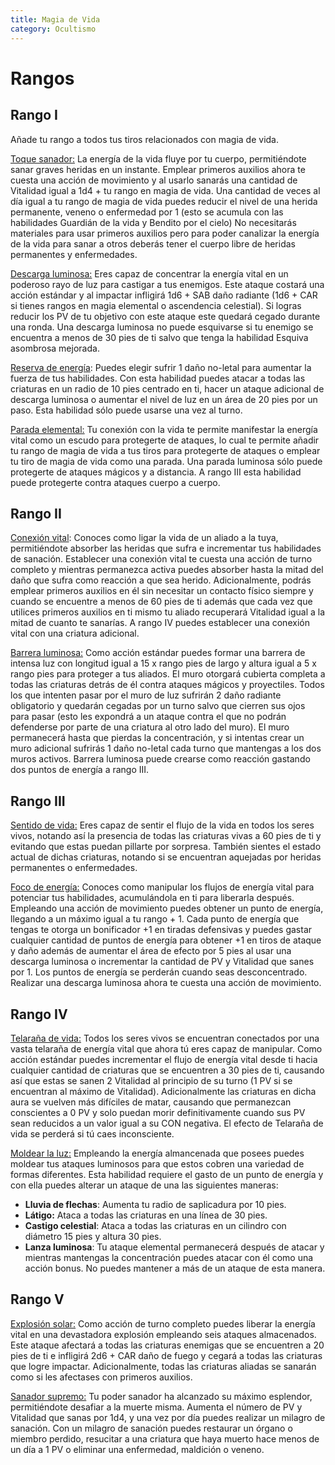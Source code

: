 ```yaml
---
title: Magia de Vida
category: Ocultismo
---
```


# Rangos

## Rango I

Añade tu rango a todos tus tiros relacionados con magia de vida.

<u>Toque sanador:</u> La energía de la vida fluye por tu cuerpo, permitiéndote sanar graves heridas en un instante. Emplear primeros auxilios ahora te cuesta una acción de movimiento y al usarlo sanarás una cantidad de Vitalidad igual a 1d4 + tu rango en magia de vida. Una cantidad de veces al día igual a tu rango de magia de vida puedes reducir el nivel de una herida permanente, veneno o enfermedad por 1 (esto se acumula con las habilidades Guardián de la vida y Bendito por el cielo) No necesitarás materiales para usar primeros auxilios pero para poder canalizar la energía de la vida para sanar a otros deberás tener el cuerpo libre de heridas permanentes y enfermedades.

<u>Descarga luminosa:</u> Eres capaz de concentrar la energía vital en un poderoso rayo de luz para castigar a tus enemigos. Este ataque costará una acción estándar y al impactar infligirá 1d6 + SAB daño radiante (1d6 + CAR si tienes rangos en magia elemental o ascendencia celestial). Si logras reducir los PV de tu objetivo con este ataque este quedará cegado durante una ronda. Una descarga luminosa no puede esquivarse si tu enemigo se encuentra a menos de 30 pies de ti salvo que tenga la habilidad Esquiva asombrosa mejorada. 

<u>Reserva de energía</u>: Puedes elegir sufrir 1 daño no-letal para aumentar la fuerza de tus habilidades. Con esta habilidad puedes atacar a todas las criaturas en un radio de 10 pies centrado en ti, hacer un ataque adicional de descarga luminosa o aumentar el nivel de luz en un área de 20 pies por un paso. Esta habilidad sólo puede usarse una vez al turno.

<u>Parada elemental:</u> Tu conexión con la vida te permite manifestar la energía vital como un escudo para protegerte de ataques, lo cual te permite añadir tu rango de magia de vida a tus tiros para protegerte de ataques o emplear tu tiro de magia de vida como una parada. Una parada luminosa sólo puede protegerte de ataques mágicos y a distancia. A rango III esta habilidad puede protegerte contra ataques cuerpo a cuerpo. 

## Rango II

<u>Conexión vital</u>: Conoces como ligar la vida de un aliado a la tuya, permitiéndote absorber las heridas que sufra e incrementar tus habilidades de sanación. Establecer una conexión vital te cuesta una acción de turno completo y mientras permanezca activa puedes absorber hasta la mitad del daño que sufra como reacción a que sea herido. Adicionalmente, podrás emplear primeros auxilios en él sin necesitar un contacto físico siempre y cuando se encuentre a menos de 60 pies de ti además que cada vez que utilices primeros auxilios en ti mismo tu aliado recuperará Vitalidad igual a la mitad de cuanto te sanarías. A rango IV puedes establecer una conexión vital con una criatura adicional.

<u>Barrera luminosa:</u> Como acción estándar puedes formar una barrera de intensa luz con longitud igual a 15 x rango pies de largo y altura igual a 5 x rango pies para proteger a tus aliados. El muro otorgará cubierta completa a todas las criaturas detrás de él contra ataques mágicos y proyectiles. Todos los que intenten pasar por el muro de luz sufrirán 2 daño radiante obligatorio y quedarán cegadas por un turno salvo que cierren sus ojos para pasar (esto les expondrá a un ataque contra el que no podrán defenderse por parte de una criatura al otro lado del muro). El muro permanecerá hasta que pierdas la concentración, y si intentas crear un muro adicional sufrirás 1 daño no-letal cada turno que mantengas a los dos muros activos. Barrera luminosa puede crearse como reacción gastando dos puntos de energía a rango III.

## Rango III

<u>Sentido de vida:</u> Eres capaz de sentir el flujo de la vida en todos los seres vivos, notando así la presencia de todas las criaturas vivas a 60 pies de ti y evitando que estas puedan pillarte por sorpresa. También sientes el estado actual de dichas criaturas, notando si se encuentran aquejadas por heridas permanentes o enfermedades.

<u>Foco de energía:</u> Conoces como manipular los flujos de energía vital para potenciar tus habilidades, acumulándola en ti para liberarla después. Empleando una acción de movimiento puedes obtener un punto de energía, llegando a un máximo igual a tu rango + 1. Cada punto de energía que tengas te otorga un bonificador +1 en tiradas defensivas y puedes gastar cualquier cantidad de puntos de energía para obtener +1 en tiros de ataque y daño además de aumentar el área de efecto por 5 pies al usar una descarga luminosa o incrementar la cantidad de PV y Vitalidad que sanes por 1. Los puntos de energía se perderán cuando seas desconcentrado. Realizar una descarga luminosa ahora te cuesta una acción de movimiento.

## Rango IV

<u>Telaraña de vida:</u> Todos los seres vivos se encuentran conectados por una vasta telaraña de energía vital que ahora tú eres capaz de manipular. Como acción estándar puedes incrementar el flujo de energía vital desde ti hacia cualquier cantidad de criaturas que se encuentren a 30 pies de ti, causando así que estas se sanen 2 Vitalidad al principio de su turno (1 PV si se encuentran al máximo de Vitalidad). Adicionalmente las criaturas en dicha aura se vuelven más difíciles de matar, causando que permanezcan conscientes a 0 PV y solo puedan morir definitivamente cuando sus PV sean reducidos a un valor igual a su CON negativa. El efecto de Telaraña de vida se perderá si tú caes inconsciente.

<u>Moldear la luz:</u> Empleando la energía almancenada que posees puedes moldear tus ataques luminosos para que estos cobren una variedad de formas diferentes. Esta habilidad requiere el gasto de un punto de energía y con ella puedes alterar un ataque de una las siguientes maneras:

- **Lluvia de flechas**: Aumenta tu radio de saplicadura por 10 pies.
- **Látigo:** Ataca a todas las criaturas en una línea de 30 pies.
- **Castigo celestial**: Ataca a todas las criaturas en un cilindro con diámetro 15 pies y altura 30 pies.
- **Lanza luminosa**: Tu ataque elemental permanecerá después de atacar y mientras mantengas la concentración puedes atacar con él como una acción bonus. No puedes mantener a más de un ataque de esta manera.

## Rango V

<u>Explosión solar:</u> Como acción de turno completo puedes liberar la energía vital en una devastadora explosión empleando seis ataques almacenados. Este ataque afectará a todas las criaturas enemigas que se encuentren a 20 pies de ti e infligirá 2d6 + CAR daño de fuego y cegará a todas las criaturas que logre impactar. Adicionalmente, todas las criaturas aliadas se sanarán como si les afectases con primeros auxilios.

<u>Sanador supremo:</u> Tu poder sanador ha alcanzado su máximo esplendor, permitiéndote desafiar a la muerte misma. Aumenta el número de PV y Vitalidad que sanas por 1d4, y una vez por día puedes realizar un milagro de sanación. Con un milagro de sanación puedes restaurar un órgano o miembro perdido, resucitar a una criatura que haya muerto hace menos de un día a 1 PV  o eliminar una enfermedad, maldición o veneno.


